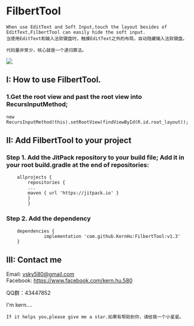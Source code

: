 # FilbertTool

	When use EditText and Soft Input,touch the layout besides of EditText,FilbertTool can easily hide the soft input. 
	当使用EditText和输入法软键盘时，触摸EditText之外的布局，自动隐藏输入法软键盘。
	
	代码量非常少，核心就是一个递归算法。

![](https://github.com/KernHu/FilbertTool/raw/master/screenshot/screen_shot.gif)  

##  I: How to use FilbertTool.
### 1.Get the root view and past the root view into RecursInputMethod;

```
new RecursInputMethod(this).setRootView(findViewById(R.id.root_layout));
```

## II: Add FilbertTool to your project

### Step 1. Add the JitPack repository to your build file; Add it in your root build.gradle at the end of repositories:
```
	allprojects {
        repositories {
        ...
        maven { url 'https://jitpack.io' }
        }
        }
```	
### Step 2. Add the dependency
```
	dependencies {
	          implementation 'com.github.KernHu:FilbertTool:v1.3'
	}
```
## III: Contact me

Email: vsky580@gmail.com  
Facebook: https://www.facebook.com/kern.hu.580

QQ群：43447852

I'm kern....
```
If it helps you,please give me a star.如果有帮助到你，请给我一个小星星。
```
